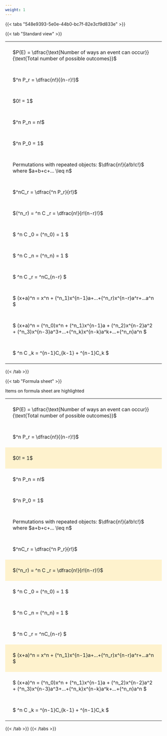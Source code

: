 ```yaml
---
weight: 1
---
```


{{< tabs "548e9393-5e0e-44b0-bc7f-82e3cf9d833e" >}}

{{< tab "Standard view" >}}

<style type="text/css">
#T_e0aab th.col_heading {
  text-align: left;
  font-size: 1em;
}
#T_e0aab td {
  text-align: left;
  font-size: 1em;
  padding: 1.5em;
}
</style>
<table id="T_e0aab">
  <thead>
  </thead>
  <tbody>
    <tr>
      <td id="T_e0aab_row0_col0" class="data row0 col0" >$P(E) = \dfrac{\text{Number of ways an event can occur}}{\text{Total number of possible outcomes}}$</td>
    </tr>
    <tr>
      <td id="T_e0aab_row1_col0" class="data row1 col0" >$^n P_r = \dfrac{n!}{(n-r)!}$</td>
    </tr>
    <tr>
      <td id="T_e0aab_row2_col0" class="data row2 col0" >$0! = 1$</td>
    </tr>
    <tr>
      <td id="T_e0aab_row3_col0" class="data row3 col0" >$^n P_n = n!$</td>
    </tr>
    <tr>
      <td id="T_e0aab_row4_col0" class="data row4 col0" >$^n P_0 = 1$</td>
    </tr>
    <tr>
      <td id="T_e0aab_row5_col0" class="data row5 col0" >Permutations with repeated objects: $\dfrac{n!}{a!b!c!}$ where $a+b+c+... \leq n$</td>
    </tr>
    <tr>
      <td id="T_e0aab_row6_col0" class="data row6 col0" >$^nC_r = \dfrac{^n P_r}{r!}$</td>
    </tr>
    <tr>
      <td id="T_e0aab_row7_col0" class="data row7 col0" >$(^n_r) = ^n C _r = \dfrac{n!}{r!(n-r)!}$</td>
    </tr>
    <tr>
      <td id="T_e0aab_row8_col0" class="data row8 col0" >$ ^n C _0 = (^n_0) = 1 $</td>
    </tr>
    <tr>
      <td id="T_e0aab_row9_col0" class="data row9 col0" >$ ^n C _n = (^n_n) = 1 $</td>
    </tr>
    <tr>
      <td id="T_e0aab_row10_col0" class="data row10 col0" >$ ^n C _r = ^nC_{n-r} $</td>
    </tr>
    <tr>
      <td id="T_e0aab_row11_col0" class="data row11 col0" >$ (x+a)^n = x^n + (^n_1)x^{n-1}a+...+(^n_r)x^{n-r}a^r+...a^n    $</td>
    </tr>
    <tr>
      <td id="T_e0aab_row12_col0" class="data row12 col0" >$ (x+a)^n = (^n_0)x^n + (^n_1)x^{n-1}a + (^n_2)x^{n-2}a^2 + (^n_3)x^{n-3}a^3+...+(^n_k)x^{n-k}a^k+...+(^n_n)a^n $</td>
    </tr>
    <tr>
      <td id="T_e0aab_row13_col0" class="data row13 col0" >$ ^n C _k = ^{n-1}C_{k-1} + ^{n-1}C_k $</td>
    </tr>
  </tbody>
</table>
{{< /tab >}}

{{< tab "Formula sheet" >}}

Items on formula sheet are highlighted 
<br>
<style type="text/css">
#T_6244c th.col_heading {
  text-align: left;
  font-size: 1em;
}
#T_6244c td {
  text-align: left;
  font-size: 1em;
  padding: 1.5em;
}
#T_6244c_row0_col0, #T_6244c_row1_col0, #T_6244c_row3_col0, #T_6244c_row4_col0, #T_6244c_row5_col0, #T_6244c_row6_col0, #T_6244c_row8_col0, #T_6244c_row9_col0, #T_6244c_row10_col0, #T_6244c_row12_col0, #T_6244c_row13_col0 {
  background-color: rgba(0,0,0,0);
}
#T_6244c_row2_col0, #T_6244c_row7_col0, #T_6244c_row11_col0 {
  background-color: rgba(255,194,10, 0.2);
}
</style>
<table id="T_6244c">
  <thead>
  </thead>
  <tbody>
    <tr>
      <td id="T_6244c_row0_col0" class="data row0 col0" >$P(E) = \dfrac{\text{Number of ways an event can occur}}{\text{Total number of possible outcomes}}$</td>
    </tr>
    <tr>
      <td id="T_6244c_row1_col0" class="data row1 col0" >$^n P_r = \dfrac{n!}{(n-r)!}$</td>
    </tr>
    <tr>
      <td id="T_6244c_row2_col0" class="data row2 col0" >$0! = 1$</td>
    </tr>
    <tr>
      <td id="T_6244c_row3_col0" class="data row3 col0" >$^n P_n = n!$</td>
    </tr>
    <tr>
      <td id="T_6244c_row4_col0" class="data row4 col0" >$^n P_0 = 1$</td>
    </tr>
    <tr>
      <td id="T_6244c_row5_col0" class="data row5 col0" >Permutations with repeated objects: $\dfrac{n!}{a!b!c!}$ where $a+b+c+... \leq n$</td>
    </tr>
    <tr>
      <td id="T_6244c_row6_col0" class="data row6 col0" >$^nC_r = \dfrac{^n P_r}{r!}$</td>
    </tr>
    <tr>
      <td id="T_6244c_row7_col0" class="data row7 col0" >$(^n_r) = ^n C _r = \dfrac{n!}{r!(n-r)!}$</td>
    </tr>
    <tr>
      <td id="T_6244c_row8_col0" class="data row8 col0" >$ ^n C _0 = (^n_0) = 1 $</td>
    </tr>
    <tr>
      <td id="T_6244c_row9_col0" class="data row9 col0" >$ ^n C _n = (^n_n) = 1 $</td>
    </tr>
    <tr>
      <td id="T_6244c_row10_col0" class="data row10 col0" >$ ^n C _r = ^nC_{n-r} $</td>
    </tr>
    <tr>
      <td id="T_6244c_row11_col0" class="data row11 col0" >$ (x+a)^n = x^n + (^n_1)x^{n-1}a+...+(^n_r)x^{n-r}a^r+...a^n    $</td>
    </tr>
    <tr>
      <td id="T_6244c_row12_col0" class="data row12 col0" >$ (x+a)^n = (^n_0)x^n + (^n_1)x^{n-1}a + (^n_2)x^{n-2}a^2 + (^n_3)x^{n-3}a^3+...+(^n_k)x^{n-k}a^k+...+(^n_n)a^n $</td>
    </tr>
    <tr>
      <td id="T_6244c_row13_col0" class="data row13 col0" >$ ^n C _k = ^{n-1}C_{k-1} + ^{n-1}C_k $</td>
    </tr>
  </tbody>
</table>
{{< /tab >}}
{{< /tabs >}}